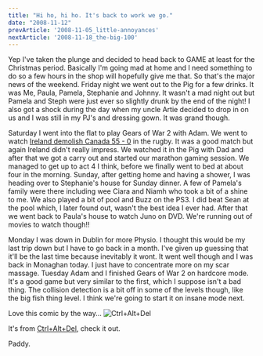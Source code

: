 ```yaml
---
title: "Hi ho, hi ho. It's back to work we go."
date: "2008-11-12"
prevArticle: '2008-11-05_little-annoyances'
nextArticle: '2008-11-18_the-big-100'
---
```

Yep I've taken the plunge and decided to head back to GAME at least for the Christmas period. Basically I'm going mad at home and I need something to do so a few hours in the shop will hopefully give me that. So that's the major news of the weekend. Friday night we went out to the Pig for a few drinks. It was Me, Paula, Pamela, Stephanie and Johnny. It wasn't a mad night out but Pamela and Steph were just ever so slightly drunk by the end of the night! I also got a shock during the day when my uncle Artie decided to drop in on us and I was still in my PJ's and dressing gown. It was grand though.

Saturday I went into the flat to play Gears of War 2 with Adam. We went to watch [Ireland demolish Canada 55 - 0](http://www.rte.ie/sport/rugby/2008/1108/ireland_canada.html) in the rugby. It was a good match but again Ireland didn't really impress. We watched it in the Pig with Dad and after that we got a carry out and started our marathon gaming session. We managed to get up to act 4 I think, before we finally went to bed at about four in the morning. Sunday, after getting home and having a shower, I was heading over to Stephanie's house for Sunday dinner. A few of Pamela's family were there including wee Ciara and Niamh who took a bit of a shine to me. We also played a bit of pool and Buzz on the PS3. I did beat Sean at the pool which, I later found out, wasn't the best idea I ever had. After that we went back to Paula's house to watch Juno on DVD. We're running out of movies to watch though!!

Monday I was down in Dublin for more Physio. I thought this would be my last trip down but I have to go back in a month. I've given up guessing that it'll be the last time because inevitably it wont. It went well though and I was back in Monaghan today. I just have to concentrate more on my scar massage. Tuesday Adam and I finished Gears of War 2 on hardcore mode. It's a good game but very similar to the first, which I suppose isn't a bad thing. The collision detection is a bit off in some of the levels though, like the big fish thing level. I think we're going to start it on insane mode next.

Love this comic by the way...
![Ctrl+Alt+Del](/images/20081110.jpg "Ctrl+Alt+Del")

It's from [Ctrl+Alt+Del](http://www.ctrlaltdel-online.com/comic.php?d=20081110), check it out.

Paddy.